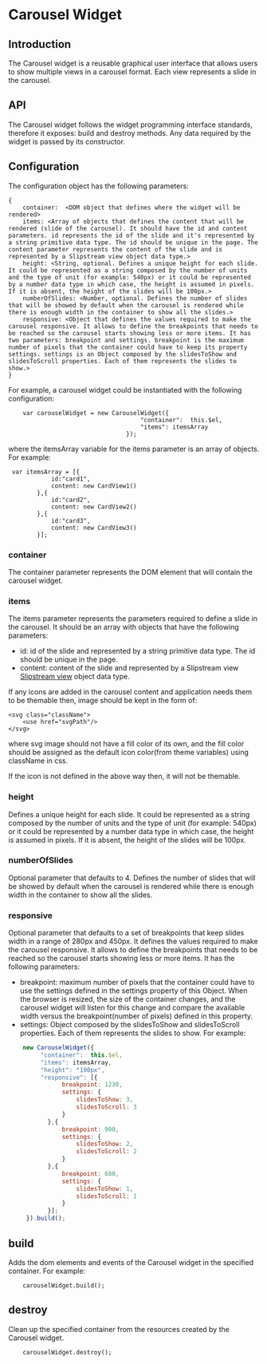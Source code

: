 # Carousel Widget


## Introduction
The Carousel widget is a reusable graphical user interface that allows users to show multiple views in a carousel format. Each view represents a slide in the carousel.

## API
The Carousel widget follows the widget programming interface standards, therefore it exposes: build and destroy methods. Any data required by the widget is passed by its constructor.


## Configuration
The configuration object has the following parameters:

```
{
    container:  <DOM object that defines where the widget will be rendered>
    items: <Array of objects that defines the content that will be rendered (slide of the carousel). It should have the id and content parameters. id represents the id of the slide and it's represented by a string primitive data type. The id should be unique in the page. The content parameter represents the content of the slide and is represented by a Slipstream view object data type.>
    height: <String, optional. Defines a unique height for each slide. It could be represented as a string composed by the number of units and the type of unit (for example: 540px) or it could be represented by a number data type in which case, the height is assumed in pixels. If it is absent, the height of the slides will be 100px.>
    numberOfSlides: <Number, optional. Defines the number of slides that will be showed by default when the carousel is rendered while there is enough width in the container to show all the slides.>
    responsive: <Object that defines the values required to make the carousel responsive. It allows to define the breakpoints that needs to be reached so the carousel starts showing less or more items. It has two parameters: breakpoint and settings. breakpoint is the maximum number of pixels that the container could have to keep its property settings. settings is an Object composed by the slidesToShow and slidesToScroll properties. Each of them represents the slides to show.>
}
```

For example, a carousel widget could be instantiated with the following configuration:

```
    var carouselWidget = new CarouselWidget({
                                     "container":  this.$el,
                                     "items": itemsArray
                                 });
```

where the itemsArray variable for the items parameter is an array of objects. For example:

```
 var itemsArray = [{
            id:"card1",
            content: new CardView1()
        },{
            id:"card2",
            content: new CardView2()
        },{
            id:"card3",
            content: new CardView3()
        }];
```

### container
The container parameter represents the DOM element that will contain the carousel widget.

### items
The items parameter represents the parameters required to define a slide in the carousel. It should be an array with objects that have the following parameters:
- id: id of the slide and represented by a string primitive data type. The id should be unique in the page.
- content: content of the slide and represented by a Slipstream view [Slipstream view](docs/Views.md) object data type.

If any icons are added in the carousel content and application needs them to be themable then, image should be kept in the form of:

```
<svg class="className">
    <use href="svgPath"/>
</svg>
```

where svg image should not have a fill color of its own, and the fill color should be assigned as the default icon color(from theme variables) using className in css.

If the icon is not defined in the above way then, it will not be themable.

### height
Defines a unique height for each slide. It could be represented as a string composed by the number of units and the type of unit (for example: 540px) or it could be represented by a number data type in which case, the height is assumed in pixels. If it is absent, the height of the slides will be 100px.

### numberOfSlides
Optional parameter that defaults to 4. Defines the number of slides that will be showed by default when the carousel is rendered while there is enough width in the container to show all the slides.

### responsive
Optional parameter that defaults to a set of breakpoints that keep slides width in a range of 280px and 450px. It defines the values required to make the carousel responsive. It allows to define the breakpoints that needs to be reached so the carousel starts showing less or more items. It has the following parameters:
- breakpoint: maximum number of pixels that the container could have to use the settings defined in the settings property of this Object. When the browser is resized, the size of the container changes, and the carousel widget will listen for this change and compare the available width versus the breakpoint(number of pixels) defined in this property.
- settings: Object composed by the slidesToShow and slidesToScroll properties. Each of them represents the slides to show. For example:

```javascript
    new CarouselWidget({
         "container":  this.$el,
         "items": itemsArray,
         "height": "100px",
         "responsive": [{
               breakpoint: 1230,
               settings: {
                   slidesToShow: 3,
                   slidesToScroll: 3
               }
           },{
               breakpoint: 900,
               settings: {
                   slidesToShow: 2,
                   slidesToScroll: 2
               }
           },{
               breakpoint: 680,
               settings: {
                   slidesToShow: 1,
                   slidesToScroll: 1
               }
           }];
     }).build();
```

## build
Adds the dom elements and events of the Carousel widget in the specified container. For example:

```
    carouselWidget.build();
```

## destroy
Clean up the specified container from the resources created by the Carousel widget.

```
    carouselWidget.destroy();
```
